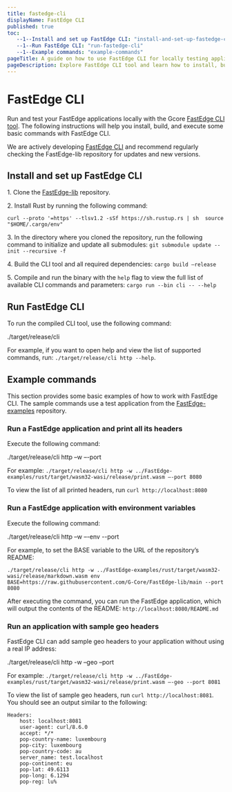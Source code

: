 ```yaml
---
title: fastedge-cli
displayName: FastEdge CLI
published: true
toc:
   --1--Install and set up FastEdge CLI: "install-and-set-up-fastedge-cli"
   --1--Run FastEdge CLI: "run-fastedge-cli"
   --1--Example commands: "example-commands"   
pageTitle: A guide on how to use FastEdge CLI for locally testing applications | Gcore
pageDescription: Explore FastEdge CLI tool and learn how to install, build, and run it locally to test FastEdge applications. Check example commands for using the CLI tool.
---
```

# FastEdge CLI  

Run and test your FastEdge applications locally with the Gcore <a href="https://github.com/G-Core/FastEdge-lib" target="_blank">FastEdge CLI tool</a>. The following instructions will help you install, build, and execute some basic commands with FastEdge CLI. 

<alert-element type="tip" title="Tip">

We are actively developing <a href="https://github.com/G-Core/FastEdge-lib" target="_blank">FastEdge CLI</a> and recommend regularly checking the FastEdge-lib repository for updates and new versions. 

</alert-element>

## Install and set up FastEdge CLI  

1\. Clone the <a href="https://github.com/G-Core/FastEdge-lib" target="_blank">FastEdge-lib</a> repository. 

2\. Install Rust by running the following command:  

`curl --proto '=https' --tlsv1.2 -sSf https://sh.rustup.rs | sh 
source "$HOME/.cargo/env"`  

3\. In the directory where you cloned the repository, run the following command to initialize and update all submodules: `git submodule update --init --recursive -f` 

4\. Build the CLI tool and all required dependencies: `cargo build –release`

5\. Compile and run the binary with the `help` flag to view the full list of available CLI commands and parameters: `cargo run --bin cli -- --help`

## Run FastEdge CLI

To run the compiled CLI tool, use the following command:

<code-block>

./target/release/cli <span style="color:#FF5913"><command></span>

</code-block>

For example, if you want to open help and view the list of supported commands, run: `./target/release/cli http --help`.

## Example commands

This section provides some basic examples of how to work with FastEdge CLI. The sample commands use a test application from the <a href="https://github.com/G-Core/FastEdge-examples" target="_blank">FastEdge-examples</a> repository. 

### Run a FastEdge application and print all its headers 

Execute the following command: 

<code-block>

./target/release/cli http –w <span style="color:#FF5913"><path-to-your-application></span> –-port <span style="color:#FF5913"><port></span>

</code-block>

For example:  `./target/release/cli http -w ../FastEdge-examples/rust/target/wasm32-wasi/release/print.wasm –-port 8080`

To view the list of all printed headers, run `curl http://localhost:8080`

### Run a FastEdge application with environment variables

Execute the following command: 

<code-block>

./target/release/cli http –w <span style="color:#FF5913"><path-to-your-application></span> –-env <span style="color:#FF5913"><variables></span> --port <span style="color:#FF5913"><port></span> 

</code-block>

For example, to set the BASE variable to the URL of the repository’s README:  

`./target/release/cli http -w ../FastEdge-examples/rust/target/wasm32-wasi/release/markdown.wasm env BASE=https://raw.githubusercontent.com/G-Core/FastEdge-lib/main --port 8080`

After executing the command, you can run the FastEdge application, which will output the contents of the README: `http://localhost:8080/README.md`

### Run an application with sample geo headers 

FastEdge CLI can add sample geo headers to your application without using a real IP address: 

<code-block>

./target/release/cli http -w <span style="color:#FF5913"><path-to-your-application></span> –geo –port <span style="color:#FF5913"><port></span> 

</code-block>

For example:  `./target/release/cli http -w ../FastEdge-examples/rust/target/wasm32-wasi/release/print.wasm –-geo --port 8081` 

To view the list of sample geo headers, run `curl http://localhost:8081`. You should see an output similar to the following: 

```
Headers:
    host: localhost:8081
    user-agent: curl/8.6.0
    accept: */*
    pop-country-name: luxembourg
    pop-city: luxembourg
    pop-country-code: au
    server_name: test.localhost
    pop-continent: eu
    pop-lat: 49.6113
    pop-long: 6.1294
    pop-reg: lu%
```    